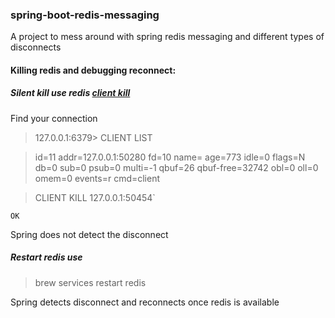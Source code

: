 ### spring-boot-redis-messaging
A project to mess around with spring redis messaging and different types of disconnects

#### Killing redis and debugging reconnect:

##### Silent kill use redis [client kill](https://redis.io/commands/client-kill)

Find your connection
> 127.0.0.1:6379> CLIENT LIST

> id=11 addr=127.0.0.1:50280 fd=10 name= age=773 idle=0 flags=N db=0 sub=0 psub=0 multi=-1 qbuf=26 qbuf-free=32742 obl=0 oll=0 omem=0 events=r cmd=client


> CLIENT KILL 127.0.0.1:50454`

`OK`

Spring does not detect the disconnect
 
##### Restart redis use 
> brew services restart redis

Spring detects disconnect and reconnects once redis is available